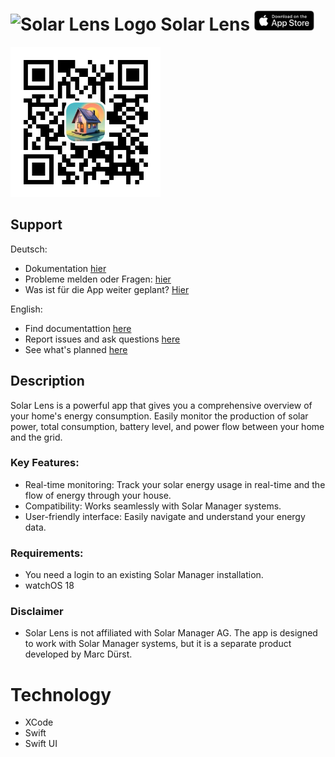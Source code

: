 <h1>
  <img src="https://github.com/mduu/SolarManagerWatch/blob/main/marketing/appicon/v2/PNG/32px.png?raw=true" width="32" height="auto" alt="Solar Lens Logo"> Solar Lens
    <a href="https://apple.co/408SKri">
    <img src="marketing/black.svg" width="96" height="auto" alt="Solar Lens Download Button">
  </a>
</h1>

<a href="https://apple.co/408SKri">
<img src="marketing/qr_code.png" width="240" height="auto" alt="Solar Lens QR Code">
</a>

## Support

Deutsch:
- Dokumentation [hier](https://github.com/mduu/SolarManagerWatch/wiki)
- Probleme melden oder Fragen: [hier](https://github.com/mduu/SolarManagerWatch/issues)
- Was ist für die App weiter geplant? [Hier](https://github.com/users/mduu/projects/2/views/1)

English:

- Find documentattion [here](https://github.com/mduu/SolarManagerWatch/wiki)
- Report issues and ask questions [here](https://github.com/mduu/SolarManagerWatch/issues)
- See what's planned [here](https://github.com/users/mduu/projects/2/views/1)

## Description

Solar Lens is a powerful app that gives you a comprehensive overview of your home's energy consumption. Easily monitor the production of solar power, total consumption, battery level, and power flow between your home and the grid.

### Key Features:

- Real-time monitoring: Track your solar energy usage in real-time and the flow of energy through your house.
- Compatibility: Works seamlessly with Solar Manager systems.
- User-friendly interface: Easily navigate and understand your energy data.

### Requirements:

- You need a login to an existing Solar Manager installation.
- watchOS 18

### Disclaimer

- Solar Lens is not affiliated with Solar Manager AG. The app is designed to work with Solar Manager systems, but it is a separate product developed by Marc Dürst.

# Technology

* XCode
* Swift
* Swift UI
